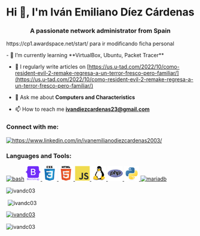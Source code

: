 <h1 align="center">Hi 👋, I'm Iván Emiliano Díez Cárdenas</h1>
<h3 align="center">A passionate network administrator from Spain</h3>
<p>https://cp1.awardspace.net/start/ para ir modificando ficha personal</p>
- 🌱 I’m currently learning **VirtualBox, Ubuntu, Packet Tracer**

- 📝 I regularly write articles on [https://us.u-tad.com/2022/10/como-resident-evil-2-remake-regresa-a-un-terror-fresco-pero-familiar/](https://us.u-tad.com/2022/10/como-resident-evil-2-remake-regresa-a-un-terror-fresco-pero-familiar/)

- 💬 Ask me about **Computers and Characteristics**

- 📫 How to reach me **ivandiezcardenas23@gmail.com**

<h3 align="left">Connect with me:</h3>
<p align="left">
<a href="https://www.linkedin.com/in/ivandc03/" target="blank"><img align="center" src="https://raw.githubusercontent.com/rahuldkjain/github-profile-readme-generator/master/src/images/icons/Social/linked-in-alt.svg" alt="https://www.linkedin.com/in/ivanemilianodiezcardenas2003/" height="30" width="40" /></a>
</p>

<h3 align="left">Languages and Tools:</h3>
<p align="left"> <a href="https://www.gnu.org/software/bash/" target="_blank" rel="noreferrer"> 
<img src="https://cdn-icons-png.flaticon.com/512/919/919837.png" alt="bash" width="40" height="40"/></a> 
<a href="https://getbootstrap.com" target="_blank" rel="noreferrer"> 
<img src="https://raw.githubusercontent.com/devicons/devicon/master/icons/bootstrap/bootstrap-plain-wordmark.svg" alt="bootstrap" width="40" height="40"/> </a>
<a href="https://www.w3schools.com/css/" target="_blank" rel="noreferrer">
<img src="https://raw.githubusercontent.com/devicons/devicon/master/icons/css3/css3-original-wordmark.svg" alt="css3" width="40" height="40"/> </a> 
<a href="https://www.w3.org/html/" target="_blank" rel="noreferrer"> 
<img src="https://raw.githubusercontent.com/devicons/devicon/master/icons/html5/html5-original-wordmark.svg" alt="html5" width="40" height="40"/> </a> 
<a href="https://developer.mozilla.org/en-US/docs/Web/JavaScript" target="_blank" rel="noreferrer"> 
<img src="https://raw.githubusercontent.com/devicons/devicon/master/icons/javascript/javascript-original.svg" alt="javascript" width="40" height="40"/> </a> 
<a href="https://www.linux.org/" target="_blank" rel="noreferrer">
<img src="https://raw.githubusercontent.com/devicons/devicon/master/icons/linux/linux-original.svg" alt="linux" width="40" height="40"/> </a> 
<a href="https://www.php.net" target="_blank" rel="noreferrer"> 
  <img src="https://raw.githubusercontent.com/devicons/devicon/master/icons/php/php-original.svg" alt="php" width="40" height="40"/> </a> 
<a href="https://www.python.org" target="_blank" rel="noreferrer"> 
  <img src="https://raw.githubusercontent.com/devicons/devicon/master/icons/python/python-original.svg" alt="python" width="40" height="40"/>
<a href="https://mariadb.org/" target="_blank" rel="noreferrer">
  <img src="https://www.conectasoftware.com/wp-content/uploads/2020/11/mariadb.png" alt="mariadb" width="40" height="40"/> </a>
</p>
<p><img align="center" src="https://github-readme-stats.vercel.app/api/top-langs?username=ivandc03&show_icons=true&locale=en&layout=compact" alt="ivandc03" /></p>
<p>&nbsp;<img align="center" src="https://github-readme-stats.vercel.app/api?username=ivandc03&show_icons=true&locale=en" alt="ivandc03" /></p>
<p align="left"> <a href="https://github.com/ryo-ma/github-profile-trophy"><img src="https://github-profile-trophy.vercel.app/?username=ivandc03" alt="ivandc03" /></a> </p>
<p><img align="center" src="https://github-readme-streak-stats.herokuapp.com/?user=ivandc03&" alt="ivandc03" /></p>

<!--https://www.vectorlogo.zone/logos/gnu_bash/gnu_bash-icon.svg-->
<!--https://www.vectorlogo.zone/logos/mariadb/mariadb-icon.svg-->

